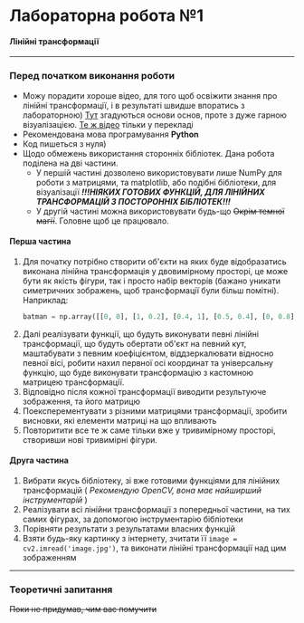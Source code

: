 # Лабораторна робота №1
#### Лінійні трансформації
---
### Перед початком виконання роботи
- Можу порадити хороше відео, для того щоб освіжити знання про лінійні трансформації, і в результаті швидше впоратись з лабораторною) [Тут](https://www.youtube.com/watch?v=kYB8IZa5AuE&ab_channel=3Blue1Brown) згадуються основи основ, проте з дуже гарною візуалізацією. [Те ж відео](https://www.youtube.com/watch?v=fuBsMED8GOw&ab_channel=3Blue1BrownUA)  тільки у перекладі
- Рекомендована мова програмування **Python**
- Код пишеться з нуля)
- Щодо обмежень використання сторонніх бібліотек. Дана робота поділена на дві частини.
  - У першій частині дозволено використовувати лише NumPy для роботи з матрицями, та matplotlib, або подібні бібліотеки, для візуалізації ***!!!НІЯКИХ ГОТОВИХ ФУНКЦІЙ, ДЛЯ ЛІНІЙНИХ ТРАНСФОРМАЦІЙ З ПОСТОРОННІХ БІБЛІОТЕК!!!***
  - У другій частині можна використовувати будь-що ~~Окрім темної магії~~. Головне щоб це працювало.
 
#### Перша частина
1. Для початку потрібно створити об'єкти на яких буде відобразатись виконана лінійна трансформація у двовимірному просторі, це може бути як якість фігури, так і просто набір векторів (бажано уникати симетричних зображень, щоб трансформації були більш помітні). Наприклад:
    ```python
    batman = np.array([[0, 0], [1, 0.2], [0.4, 1], [0.5, 0.4], [0, 0.8], [-0.5, 0.4], [-0.4, 1], [-1, 0.2], [0, 0]])
    ```
2. Далі реалізувати функції, що будуть виконувати певні лінійні трансформації, що будуть обертати об'єкт на певний кут, маштабувати з певним коефіцієнтом, віддзеркалювати відносно певної вісі, робити нахил первної осі координат та універсальну функцію, що буде виконувати трансформацію з кастомною матрицею трансформації.
3. Відповідно після кожної трансформації виводити результуюче зображення, та його матрицю
4. Поексперементувати з різними матрицями трансформації, зробити висновки, які елементи матриці на що впливають
5. Повторитити все те ж саме тільки вже у тривимірному просторі, створивши нові тривимірні фігури.

#### Друга частина
1. Вибрати якусь бібліотеку, зі вже готовими функціями для лінійних трансформацій ( *Рекомендую OpenCV, вона має найширший інструментарій* )
2. Реалізувати всі лінійни трансформації з попередньої частини, на тих самих фігурах, за допомогою інструментарію бібліотеки
3. Порівняти результати з результатами власних функцій
4. Взяти будь-яку картинку з інтернету, зчитати її ``image = cv2.imread('image.jpg')``, та виконати лінійні трансформації над цим зображенням

---
### Теоретичні запитання
~~Поки не придумав, чим вас помучити~~
